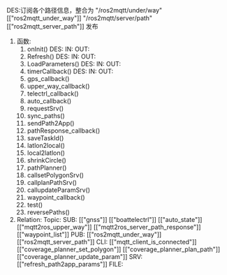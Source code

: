 DES:订阅各个路径信息，整合为
	"/ros2mqtt/under/way" [["ros2mqtt_under_way"]]
	"/ros2mqtt/server/path" [["ros2mqtt_server_path"]]  发布
1. 函数:
	1. onInit()
		DES:
		IN:
		OUT:
	2. Refresh()
		DES:
		IN:
		OUT:
	3. LoadParameters()
		DES:
		IN:
		OUT:
	4. timerCallback()
		DES:
		IN:
		OUT:
	5. gps_callback()
	6. upper_way_callback()
	7. telectrl_callback()
	8. auto_callback()
	9. requestSrv()
	10. sync_paths()
	11. sendPath2App()
	12. pathResponse_callback()
	13. saveTaskId()
	14. latlon2local()
	15. local2latlon()
	16. shrinkCircle()
	17. pathPlanner()
	18. callsetPolygonSrv()
	19. callplanPathSrv()
	20. callupdateParamSrv()
	21. waypoint_callback()
	22. test()
	23. reversePaths()
2. Relation:
	Topic:
		SUB:
			[["gnss"]]
			[["boattelectrl"]]
			[["auto_state"]]
			[["mqtt2ros_upper_way"]]
			[["mqtt2ros_server_path_response"]]
			[["waypoint_list"]] 
		PUB:
			[["ros2mqtt_under_way"]]
			[["ros2mqtt_server_path"]]
		CLI:
			[["mqtt_client_is_connected"]]
			[["coverage_planner_set_polygon"]]
			[["coverage_planner_plan_path"]]
			[["coverage_planner_update_param"]]
		SRV:
			[["refresh_path2app_params"]]
	FILE:
		